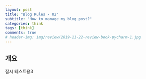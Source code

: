 ```yaml
---  
layout: post  
title: "Blog Rules - 02"  
subtitle: "How to manage my blog post?"  
categories: think  
tags: [think]   
comments: true  
# header-img: img/review/2019-11-22-review-book-pycharm-1.jpg  
---  
```

  
## 개요  
잠시 테스트용3